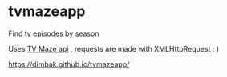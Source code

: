 # tvmazeapp


Find tv episodes by season

Uses [TV Maze api](https://www.tvmaze.com/api) , requests are made with XMLHttpRequest : )  


https://dimbak.github.io/tvmazeapp/
